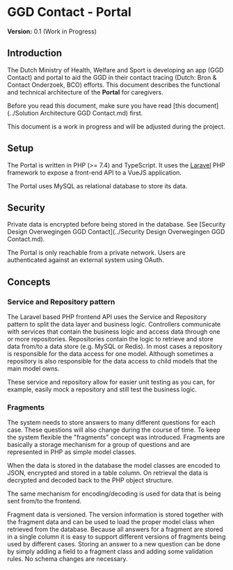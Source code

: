 #  GGD Contact - Portal

**Version:** 0.1 (Work in Progress)

## Introduction

The Dutch Ministry of Health, Welfare and Sport is developing an app (GGD Contact) and portal to aid the GGD in their contact tracing (Dutch: Bron & Contact Onderzoek, BCO) efforts. This document describes the functional and technical architecture of the **Portal** for caregivers.

Before you read this document, make sure you have read [this document](../Solution Architecture GGD Contact.md) first.

This document is a work in progress and will be adjusted during the project.

## Setup

The Portal is written in PHP (>= 7.4) and TypeScript. It uses the [Laravel](https://laravel.com) PHP framework to expose a front-end API to a VueJS application. 

The Portal uses MySQL as relational database to store its data. 

## Security
Private data is encrypted before being stored in the database. See [Security Design Overwegingen GGD Contact](../Security Design Overwegingen GGD Contact.md). 

The Portal is only reachable from a private network. Users are authenticated against an external system using OAuth.

## Concepts

### Service and Repository pattern

The Laravel based PHP frontend API uses the Service and Repository pattern to split the data layer and business logic. Controllers communicate with services that contain the business logic and access data through one or more repositories. Repositories contain the logic to retrieve and store data from/to a data store (e.g. MySQL or Redis). In most cases a repository is responsible for the data access for one model. Although sometimes a repository is also responsible for the data access to child models that the main model owns. 

These service and repository allow for easier unit testing as you can, for example, easily mock a repository and still test the business logic. 

### Fragments

The system needs to store answers to many different questions for each case. These questions will also change during the course of time. To keep the system flexible the "fragments" concept was introduced. Fragments are basically a storage mechanism for a group of questions and are represented in PHP as simple model classes. 

When the data is stored in the database the model classes are encoded to JSON, encrypted and stored in a table column. On retrieval the data is decrypted and decoded back to the PHP object structure. 

The same mechanism for encoding/decoding is used for data that is being sent from/to the frontend.

Fragment data is versioned. The version information is stored together with the fragment data and can be used to load the proper model class when retrieved from the database. Because all answers for a fragment are stored in a single column it is easy to support different versions of fragments being used by different cases. Storing an answer to a new question can be done by simply adding a field to a fragment class and adding some validation rules. No schema changes are necessary.

